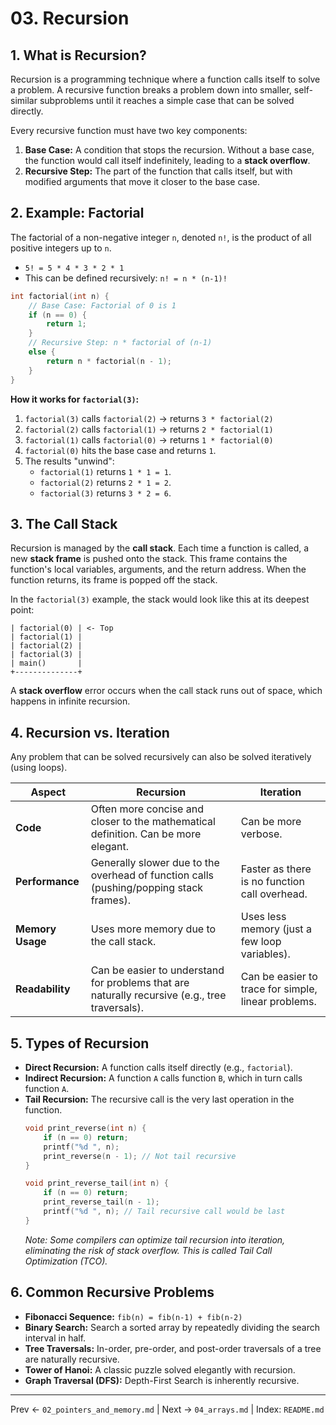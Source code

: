 # 03. Recursion

## 1. What is Recursion?
Recursion is a programming technique where a function calls itself to solve a problem. A recursive function breaks a problem down into smaller, self-similar subproblems until it reaches a simple case that can be solved directly.

Every recursive function must have two key components:
1.  **Base Case:** A condition that stops the recursion. Without a base case, the function would call itself indefinitely, leading to a **stack overflow**.
2.  **Recursive Step:** The part of the function that calls itself, but with modified arguments that move it closer to the base case.

## 2. Example: Factorial
The factorial of a non-negative integer `n`, denoted `n!`, is the product of all positive integers up to `n`.
- `5! = 5 * 4 * 3 * 2 * 1`
- This can be defined recursively: `n! = n * (n-1)!`

```c
int factorial(int n) {
    // Base Case: Factorial of 0 is 1
    if (n == 0) {
        return 1;
    }
    // Recursive Step: n * factorial of (n-1)
    else {
        return n * factorial(n - 1);
    }
}
```
**How it works for `factorial(3)`:**
1. `factorial(3)` calls `factorial(2)` -> returns `3 * factorial(2)`
2. `factorial(2)` calls `factorial(1)` -> returns `2 * factorial(1)`
3. `factorial(1)` calls `factorial(0)` -> returns `1 * factorial(0)`
4. `factorial(0)` hits the base case and returns `1`.
5. The results "unwind":
   - `factorial(1)` returns `1 * 1 = 1`.
   - `factorial(2)` returns `2 * 1 = 2`.
   - `factorial(3)` returns `3 * 2 = 6`.

## 3. The Call Stack
Recursion is managed by the **call stack**. Each time a function is called, a new **stack frame** is pushed onto the stack. This frame contains the function's local variables, arguments, and the return address. When the function returns, its frame is popped off the stack.

In the `factorial(3)` example, the stack would look like this at its deepest point:
```
| factorial(0) | <- Top
| factorial(1) |
| factorial(2) |
| factorial(3) |
| main()       |
+--------------+
```
A **stack overflow** error occurs when the call stack runs out of space, which happens in infinite recursion.

## 4. Recursion vs. Iteration
Any problem that can be solved recursively can also be solved iteratively (using loops).

| Aspect | Recursion | Iteration |
|---|---|---|
| **Code** | Often more concise and closer to the mathematical definition. Can be more elegant. | Can be more verbose. |
| **Performance** | Generally slower due to the overhead of function calls (pushing/popping stack frames). | Faster as there is no function call overhead. |
| **Memory Usage** | Uses more memory due to the call stack. | Uses less memory (just a few loop variables). |
| **Readability** | Can be easier to understand for problems that are naturally recursive (e.g., tree traversals). | Can be easier to trace for simple, linear problems. |

## 5. Types of Recursion
- **Direct Recursion:** A function calls itself directly (e.g., `factorial`).
- **Indirect Recursion:** A function `A` calls function `B`, which in turn calls function `A`.
- **Tail Recursion:** The recursive call is the very last operation in the function.
  ```c
  void print_reverse(int n) {
      if (n == 0) return;
      printf("%d ", n);
      print_reverse(n - 1); // Not tail recursive
  }

  void print_reverse_tail(int n) {
      if (n == 0) return;
      print_reverse_tail(n - 1);
      printf("%d ", n); // Tail recursive call would be last
  }
  ```
  *Note: Some compilers can optimize tail recursion into iteration, eliminating the risk of stack overflow. This is called Tail Call Optimization (TCO).*

## 6. Common Recursive Problems
- **Fibonacci Sequence:** `fib(n) = fib(n-1) + fib(n-2)`
- **Binary Search:** Search a sorted array by repeatedly dividing the search interval in half.
- **Tree Traversals:** In-order, pre-order, and post-order traversals of a tree are naturally recursive.
- **Tower of Hanoi:** A classic puzzle solved elegantly with recursion.
- **Graph Traversal (DFS):** Depth-First Search is inherently recursive.

---
Prev ← `02_pointers_and_memory.md` | Next → `04_arrays.md` | Index: `README.md`
